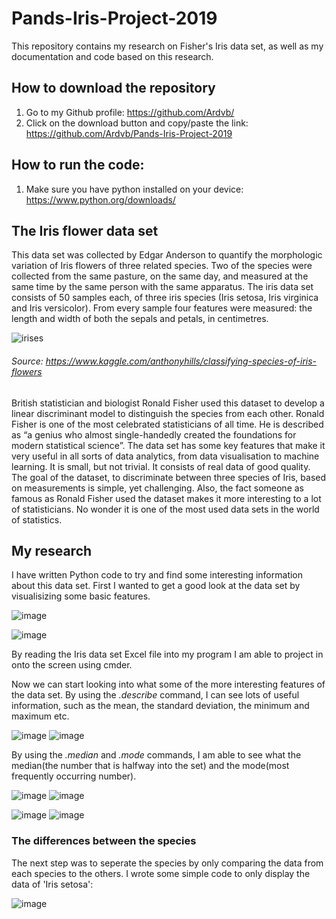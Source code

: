 # Pands-Iris-Project-2019

This repository contains my research on Fisher's Iris data set, as well as my documentation and code based on this research.

## How to download the repository

1. Go to my Github profile: https://github.com/Ardvb/
2. Click on the download button and copy/paste the link: https://github.com/Ardvb/Pands-Iris-Project-2019

## How to run the code:

1. Make sure you have python installed on your device: https://www.python.org/downloads/


## The Iris flower data set

This data set was collected by Edgar Anderson to quantify the morphologic variation of Iris flowers of three related species.
Two of the species were collected from the same pasture, on the same day, and measured at the same time by the same person with the same apparatus.
The iris data set consists of 50 samples each, of three iris species (Iris setosa, Iris virginica and Iris versicolor). 
From every sample four features were measured: the length and width of both the sepals and petals, in centimetres.

![irises](https://user-images.githubusercontent.com/47186083/56307201-35335780-613c-11e9-8191-827eca81c80e.png)
###### Source: https://www.kaggle.com/anthonyhills/classifying-species-of-iris-flowers

British statistician and biologist Ronald Fisher used this dataset to develop a linear discriminant model to distinguish the species from each other.
Ronald Fisher is one of the most celebrated statisticians of all time. 
He is described as “a genius who almost single-handedly created the foundations for modern statistical science”.
The data set has some key features that make it very useful in all sorts of data analytics, from data visualisation to machine learning.
It is small, but not trivial. It consists of real data of good quality. 
The goal of the dataset, to discriminate between three species of Iris, based on measurements is simple, yet challenging.
Also, the fact someone as famous as Ronald Fisher used the dataset makes it more interesting to a lot of statisticians.
No wonder it is one of the most used data sets in the world of statistics.

## My research

I have written Python code to try and find some interesting information about this data set.
First I wanted to get a good look at the data set by visualisizing some basic features.

![image](https://user-images.githubusercontent.com/47186083/56307904-d7077400-613d-11e9-8ab2-b6ba6d73b547.png)

![image](https://user-images.githubusercontent.com/47186083/56307945-f1415200-613d-11e9-9929-1df4cd1d4d79.png)

By reading the Iris data set Excel file into my program I am able to project in onto the screen using cmder. 

Now we can start looking into what some of the more interesting features of the data set. By using the _.describe_ command, I can see lots of useful information, such as the mean, the standard deviation, the minimum and maximum etc.

![image](https://user-images.githubusercontent.com/47186083/56308155-79bff280-613e-11e9-9fee-c7298f2e96c3.png)
![image](https://user-images.githubusercontent.com/47186083/56308155-79bff280-613e-11e9-9fee-c7298f2e96c3.png)

By using the _.median_ and _.mode_ commands, I am able to see what the median(the number that is halfway into the set) and the mode(most frequently occurring number).

![image](https://user-images.githubusercontent.com/47186083/56308302-e1763d80-613e-11e9-8d34-25080d535d7b.png)
![image](https://user-images.githubusercontent.com/47186083/56308312-eb983c00-613e-11e9-8410-928ffaf52bdd.png)

![image](https://user-images.githubusercontent.com/47186083/56308322-f357e080-613e-11e9-9032-a8f317597a0a.png)
![image](https://user-images.githubusercontent.com/47186083/56308335-f9e65800-613e-11e9-91c5-043c36688957.png)

### The differences between the species

The next step was to seperate the species by only comparing the data from each species to the others.
I wrote some simple code to only display the data of 'Iris setosa':

![image](https://user-images.githubusercontent.com/47186083/56308459-45990180-613f-11e9-9bd5-ef3284493405.png)
